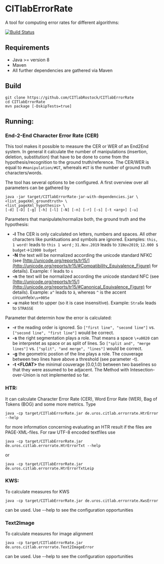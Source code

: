 # CITlabErrorRate
A tool for computing error rates for different algorithms:

[![Build Status](http://dbis-halvar.uibk.ac.at/jenkins/buildStatus/icon?job=CITlabErrorRate)](http://dbis-halvar.uibk.ac.at/jenkins/job/CITlabErrorRate)

## Requirements
- Java >= version 8
- Maven
- All further dependencies are gathered via Maven

## Build
```
git clone https://github.com/CITlabRostock/CITlabErrorRate
cd CITlabErrorRate
mvn package [-DskipTests=true]
```
## Running:

### End-2-End Character Error Rate (CER)
This tool makes it possible to measure the CER or WER of an End2End system.
In general it calculate the number of manipulations
(insertion, deletion, substitution) that have to be done to come from the
hypothesis/recognition to the ground truth/reference. The CER/WER is equal to
``#manipulation/#GT``, whereals ``#GT`` is the number of ground truth characters/words.

The tool has several options to be configured.
A first overview over all parameters can be gathered by  
```
java -jar target/CITlabErrorRate-jar-with-dependencies.jar \
<list_pageXml_groundtruth> \
<list_pageXml_hypothesis> \
[-d] [-D] [-g] [-h] [-l] [-N] [-n] [-r] [-s] [-t <arg>] [-u]
```
Parameters that manipulate/normalize both, the ground truth and the hypothesis:
* __-l__ The CER is only calculated on letters, numbers and spaces.
All other characters like punktuations and symbols are ignored.
Examples: ``this, 1 word!`` leads to ``this 1 word`` ; ``31.Nov.2019`` leads to ``31Nov2019``; ``12.000 $ budget``->``12000 budget``
* __-N__ the text will be normalized according the unicode standard NFKC
(see [http://unicode.org/reports/tr15/](http://unicode.org/reports/tr15/#Compatibility_Equivalence_Figure) for details).
Example: ``ſ`` leads to ``s``
* __-n__ the text will be normalized according the unicode standard NFC
(see [http://unicode.org/reports/tr15/](http://unicode.org/reports/tr15/#Canonical_Equivalence_Figure) for details).
Example: ``a^`` leads to ``â``, whereas ``^`` is the accent circumfelx``\u+005e``
* __-u__ make text to upper (so it is case insensitive).
Example: ``Straße`` leads to ``STRASSE``

Parameter that determin how the error is calculated:
* __-r__ the reading order is ignored.
So ``["first line", "second line"]`` vs. ``["second line", "first line"]`` would be correct.
* __-s__ the right segmentation plays a role.
That means a space ``\+u0020`` can be interpretet as space or as split of lines.
So ``["split and", "merge lines"]`` vs. ``["split", "and merge", "lines"]`` would be correct.
* __-g__ the geometric postion of the line plays a role. The couverage between two lines have above a threshold (see parameter -t).
* __-t \<FLOAT\>__ the minimal couverage [0.0,1.0) between two baselines so that they were assumed to be adjacent. The Method with Intesection-over-Union is not implemented so far.

### HTR:
It can calculate Character Error Rate (CER), Word Error Rate (WER),
Bag of Tokens (BOG)
and some more metrics. Type
```
java -cp target/CITlabErrorRate.jar de.uros.citlab.errorrate.HtrError --help
```
for more information concerning evaluating an HTR result if the files are
PAGE-XML-files. For raw UTF-8 encoded textfiles use
```
java -cp target/CITlabErrorRate.jar de.uros.citlab.errorrate.HtrErrorTxt --help
```
or
```
java -cp target/CITlabErrorRate.jar de.uros.citlab.errorrate.HtrErrorTxtLeip
```

### KWS:

To calculate measures for KWS
```
java -cp target/CITlabErrorRate.jar de.uros.citlab.errorrate.KwsError
```
can be used. Use --help to see the configuration opportunities

### Text2Image

To calculate measures for image alignment
```
java -cp target/CITlabErrorRate.jar de.uros.citlab.errorrate.Text2ImageError
```
can be used. Use --help to see the configuration opportunities
